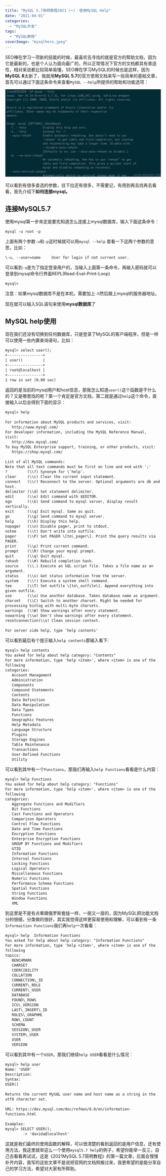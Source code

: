 ```yaml
---
title: "MySQL 5.7简明教程2021（一）：使用MySQL Help"
date: "2021-04-01"
categories: 
  - "MySQL开发"
tags: 
  - "MySQL教程"
coverImage: "mysqlhero.jpeg"
---
```


SEO禅在学习一项新的技能的时候，最喜欢去寻找的就是官方的帮助文档，因为它是最新的，也是个人认为面向最广的，所以正常情况下官方的文档都具有普适性，相对来说都比较简单易懂，SEO禅在学习MySQL的时候也是这样，因为**MySQL 8**太新了，我就用**MySQL 5.7**的官方使用文档来写一些简单的基础文章，首先可以通过下面这条命令来查看`MySQL --help`所提供的帮助和功能选项：

![mysql5.7-help](images/mysql-help.jpg)

可以看到有很多查选的参数，往下拉还有很多，不需要记，有用到再去找再去看看，首先介绍下**如何连接mysql。**

## 连接MySQL5.7

使用mysql第一步肯定是要先知道怎么连接上mysql数据库，输入下面这条命令：
```
mysql -u root -p
```
上面有两个参数`-u`和`-p`这时候就可以用`mysql --help` 查看一下这两个参数的意思，比如：
```
\-u, --user=name     User for login if not current user.
```
可以看到`-u`是为了指定登录用户的，当输入上面第一条命令，再输入密码就可以登录到mysql命令行界面REPL(Read-Eval-Print-Loop)
```
mysql>
```
注意：如果mysql数据库不是在本机，需要加上`-h`然后跟上mysql的服务器地址。

现在就可以输入SQL语句来使用**mysql数据库**了

## MySQL help使用

现在我们还没有切换到任何数据库，只是登录了MySQL的客户端程序，但是一样可以使用一些内置查询语句，比如：
```
mysql> select user();
+----------------+
| user()         |
+----------------+
| root@localhost |
+----------------+
1 row in set (0.00 sec)
```
返回的是当前的mysql用户和host信息，那我怎么知道`user()`这个函数是干什么的？又是哪里找的呢？第一个肯定是官方文档，第二就是通过`help`这个命令，直接输入以后会得到下面的显示：
```
mysql> help

For information about MySQL products and services, visit:
   http://www.mysql.com/
For developer information, including the MySQL Reference Manual, visit:
   http://dev.mysql.com/
To buy MySQL Enterprise support, training, or other products, visit:
   https://shop.mysql.com/

List of all MySQL commands:
Note that all text commands must be first on line and end with ';'
?         (\\?) Synonym for \`help'.
clear     (\\c) Clear the current input statement.
connect   (\\r) Reconnect to the server. Optional arguments are db and host.
delimiter (\\d) Set statement delimiter.
edit      (\\e) Edit command with $EDITOR.
ego       (\\G) Send command to mysql server, display result vertically.
exit      (\\q) Exit mysql. Same as quit.
go        (\\g) Send command to mysql server.
help      (\\h) Display this help.
nopager   (\\n) Disable pager, print to stdout.
notee     (\\t) Don't write into outfile.
pager     (\\P) Set PAGER \[to\_pager\]. Print the query results via PAGER.
print     (\\p) Print current command.
prompt    (\\R) Change your mysql prompt.
quit      (\\q) Quit mysql.
rehash    (\\#) Rebuild completion hash.
source    (\\.) Execute an SQL script file. Takes a file name as an argument.
status    (\\s) Get status information from the server.
system    (\\!) Execute a system shell command.
tee       (\\T) Set outfile \[to\_outfile\]. Append everything into given outfile.
use       (\\u) Use another database. Takes database name as argument.
charset   (\\C) Switch to another charset. Might be needed for processing binlog with multi-byte charsets.
warnings  (\\W) Show warnings after every statement.
nowarning (\\w) Don't show warnings after every statement.
resetconnection(\\x) Clean session context.

For server side help, type 'help contents'
```
可以看到最后有个提示输入`help contents`那输入看下:
```
mysql> help contents
You asked for help about help category: "Contents"
For more information, type 'help <item>', where <item> is one of the following
categories:
   Account Management
   Administration
   Components
   Compound Statements
   Contents
   Data Definition
   Data Manipulation
   Data Types
   Functions
   Geographic Features
   Help Metadata
   Language Structure
   Plugins
   Storage Engines
   Table Maintenance
   Transactions
   User-Defined Functions
   Utility
```
可以看到其中有一个`Functions`，那我们再输入`help Functions`看看是什么内容：
```
mysql> help Functions
You asked for help about help category: "Functions"
For more information, type 'help <item>', where <item> is one of the following
categories:
   Aggregate Functions and Modifiers
   Bit Functions
   Cast Functions and Operators
   Comparison Operators
   Control Flow Functions
   Date and Time Functions
   Encryption Functions
   Enterprise Encryption Functions
   GROUP BY Functions and Modifiers
   GTID
   Information Functions
   Internal Functions
   Locking Functions
   Logical Operators
   Miscellaneous Functions
   Numeric Functions
   Performance Schema Functions
   Spatial Functions
   String Functions
   Window Functions
   XML
```
到这里是不是有点晕跟俄罗斯套娃一样，一层又一层的，因为MySQL把功能文档分的很细，分类做的很好，其实我觉得这样更容易使用和理解，可以看到有一条`Informaition Functions`我们再`help`一次看看：
```
mysql> help  Information Functions
You asked for help about help category: "Information Functions"
For more information, type 'help <item>', where <item> is one of the following
topics:
   BENCHMARK
   CHARSET
   COERCIBILITY
   COLLATION
   CONNECTION\_ID
   CURRENT\_ROLE
   CURRENT\_USER
   DATABASE
   FOUND\_ROWS
   ICU\_VERSION
   LAST\_INSERT\_ID
   ROLES\_GRAPHML
   ROW\_COUNT
   SCHEMA
   SESSION\_USER
   SYSTEM\_USER
   USER
   VERSION
```
可以看到其中有一个`USER`，那我们继续`help USER`看看是什么情况：
```
mysql> help user
Name: 'USER'
Description:
Syntax:
USER()

Returns the current MySQL user name and host name as a string in the
utf8 character set.

URL: https://dev.mysql.com/doc/refman/8.0/en/information-functions.html

Examples:
mysql> SELECT USER();
        -> 'davida@localhost'
```
这就是我们最终的使用函数的解释，可以很清楚的看到返回的是用户信息，还有使用方法，我这里就举这么一个使用`mysql5.7 help`的例子，希望你能举一反三，自己去看看再试试，这是《2021MySQL 5.7简明教程》的第一篇文章，后面会慢慢补齐内容，我写的这些文章不是说把官网的文档照搬过来，我更希望的是能分享自己的学习方法，希望对大家有所帮助。
